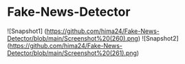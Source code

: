 # Fake-News-Detector
![Snapshot1] (https://github.com/hima24/Fake-News-Detector/blob/main/Screenshot%20(260).png)
![Snapshot2] (https://github.com/hima24/Fake-News-Detector/blob/main/Screenshot%20(261).png)

